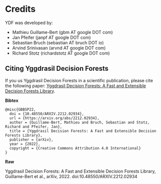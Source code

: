 # Credits

YDF was developed by:

-   Mathieu Guillame-Bert (gbm AT google DOT com)
-   Jan Pfeifer (janpf AT google DOT com)
-   Sebastian Bruch (sebastian AT bruch DOT io)
-   Arvind Srinivasan (arvnd AT google DOT com)
-   Richard Stotz (richardstotz AT google DOT com)

## Citing Yggdrasil Decision Forests

If you us Yggdrasil Decision Forests in a scientific publication, please cite
the following paper:
[Yggdrasil Decision Forests: A Fast and Extensible Decision Forests Library](https://arxiv.org/abs/2212.02934).

**Bibtex**

```
@misc{GBBSP22,
  doi = {10.48550/ARXIV.2212.02934},
  url = {https://arxiv.org/abs/2212.02934},
  author = {Guillame-Bert, Mathieu and Bruch, Sebastian and Stotz, Richard and Pfeifer, Jan},
  title = {Yggdrasil Decision Forests: A Fast and Extensible Decision Forests Library},
  publisher = {arXiv},
  year = {2022},
  copyright = {Creative Commons Attribution 4.0 International}
}
```

**Raw**

Yggdrasil Decision Forests: A Fast and Extensible Decision Forests Library,
Guillame-Bert et al., arXiv, 2022. doi:10.48550/ARXIV.2212.02934
